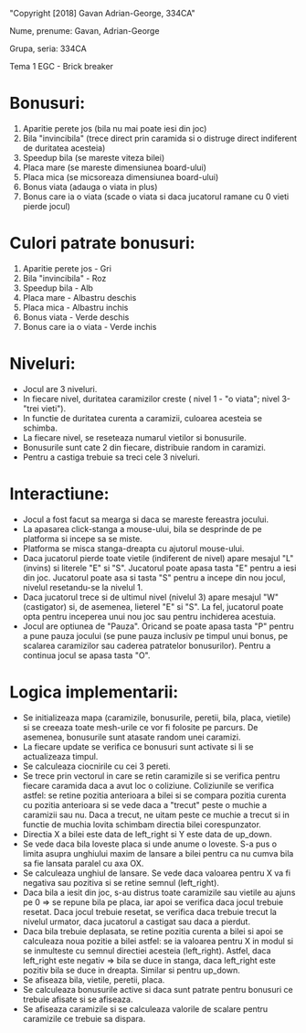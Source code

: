"Copyright [2018] Gavan Adrian-George, 334CA"

Nume, prenume: Gavan, Adrian-George

Grupa, seria: 334CA

Tema 1 EGC - Brick breaker

Bonusuri:
=========

1. Aparitie perete jos (bila nu mai poate iesi din joc)
2. Bila "invincibila" (trece direct prin caramida si o distruge direct indiferent de duritatea acesteia)
3. Speedup bila (se mareste viteza bilei)
4. Placa mare (se mareste dimensiunea board-ului)
5. Placa mica (se micsoreaza dimensiunea board-ului) 
6. Bonus viata (adauga o viata in plus)
7. Bonus care ia o viata (scade o viata si daca jucatorul ramane cu 0 vieti pierde jocul)

Culori patrate bonusuri:
========================

1. Aparitie perete jos - Gri
2. Bila "invincibila" - Roz
3. Speedup bila - Alb
4. Placa mare - Albastru deschis
5. Placa mica - Albastru inchis 
6. Bonus viata - Verde deschis
7. Bonus care ia o viata - Verde inchis

Niveluri:
=========

- Jocul are 3 niveluri.
- In fiecare nivel, duritatea caramizilor creste ( nivel 1 - "o viata"; nivel 3- "trei vieti").
- In functie de duritatea curenta a caramizii, culoarea acesteia se schimba.
- La fiecare nivel, se reseteaza numarul vietilor si bonusurile.
- Bonusurile sunt cate 2 din fiecare, distribuie random in caramizi.
- Pentru a castiga trebuie sa treci cele 3 niveluri.

Interactiune:
=============

- Jocul a fost facut sa mearga si daca se mareste fereastra jocului.
- La apasarea click-stanga a mouse-ului, bila se desprinde de pe platforma si incepe sa se miste.
- Platforma se misca stanga-dreapta cu ajutorul mouse-ului.
- Daca jucatorul pierde toate vietile (indiferent de nivel) apare mesajul "L" (invins) si literele "E" 
si "S". Jucatorul poate apasa tasta "E" pentru a iesi din joc. Jucatorul poate asa si tasta "S" pentru 
a incepe din nou jocul, nivelul resetandu-se la nivelul 1.
- Daca jucatorul trece si de ultimul nivel (nivelul 3) apare mesajul "W" (castigator) si, de asemenea, 
lieterel "E" si "S". La fel, jucatorul poate opta pentru inceperea unui nou joc sau pentru inchiderea 
acestuia.
- Jocul are optiunea de "Pauza". Oricand se poate apasa tasta "P" pentru a pune pauza jocului (se pune
pauza inclusiv pe timpul unui bonus, pe scalarea caramizilor sau caderea patratelor bonusurilor). 
Pentru a continua jocul se apasa tasta "O".

Logica implementarii:
=====================

- Se initializeaza mapa (caramizile, bonusurile, peretii, bila, placa, vietile) si se creeaza toate 
mesh-urile ce vor fi folosite pe parcurs. De asemenea, bonusurile sunt atasate random unei caramizi.
- La fiecare update se verifica ce bonusuri sunt activate si li se actualizeaza timpul.
- Se calculeaza ciocnirile cu cei 3 pereti.
- Se trece prin vectorul in care se retin caramizile si se verifica pentru fiecare caramida daca a 
avut loc o coliziune. Coliziunile se verifica astfel: se retine pozitia anterioara a bilei si se 
compara pozitia curenta cu pozitia anterioara si se vede daca a "trecut" peste o muchie a caramizii 
sau nu. Daca a trecut, ne uitam peste ce muchie a trecut si in functie de muchia lovita schimbam 
directia bilei corespunzator.
- Directia X a bilei este data de left_right si Y este data de up_down.
- Se vede daca bila loveste placa si unde anume o loveste. S-a pus o limita asupra unghiului maxim 
de lansare a bilei pentru ca nu cumva bila sa fie lansata paralel cu axa OX.
- Se calculeaza unghiul de lansare. Se vede daca valoarea pentru X va fi negativa sau pozitiva si se 
retine semnul (left_right). 
- Daca bila a iesit din joc, s-au distrus toate caramizile sau vietile au ajuns pe 0 => se repune bila 
pe placa, iar apoi se verifica daca jocul trebuie resetat. Daca jocul trebuie resetat, se verifica daca 
trebuie trecut la nivelul urmator, daca jucatorul a castigat sau daca a pierdut.
- Daca bila trebuie deplasata, se retine pozitia curenta a bilei si apoi se calculeaza noua pozitie a 
bilei astfel: se ia valoarea pentru X in modul si se inmulteste cu semnul directiei acesteia (left_right).
Astfel, daca left_right este negativ => bila se duce in stanga, daca left_right este pozitiv bila se duce 
in dreapta. Similar si pentru up_down.
- Se afiseaza bila, vietile, peretii, placa.
- Se calculeaza bonusurile active si daca sunt patrate pentru bonusuri ce trebuie afisate si se afiseaza.
- Se afiseaza caramizile si se calculeaza valorile de scalare pentru caramizile ce trebuie sa dispara.

